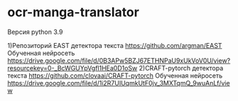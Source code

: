 # ocr-manga-translator
Версия python 3.9

1)Репозиторий EAST детектора текста https://github.com/argman/EAST 
Обученная нейросеть https://drive.google.com/file/d/0B3APw5BZJ67ETHNPaU9xUkVoV0U/view?resourcekey=0-_BcWGUYpVgfl1HEa0D1oSw
2)CRAFT-pytorch детектора текста https://github.com/clovaai/CRAFT-pytorch
Обученная нейросеть https://drive.google.com/file/d/1i2R7UIUqmkUtF0jv_3MXTqmQ_9wuAnLf/view
